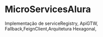 # MicroServicesAlura

Implementação de serviceRegistry, ApiGTW, Fallback,FeignClient,Arquitetura Hexagonal,
